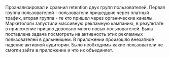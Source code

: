 Проанализировал и сравнил retention двух групп пользователей. 
Первая группа пользователей - пользователи пришедшие через платный трафик, вторая группа - те кто пришел через органические каналы.
Маркетологи запустили массивную рекламную кампанию, в результате в приложение пришло довольно много новых пользователей.
Была поставлена задача посмотреть на активность этих рекламных пользователей в дальнейшем.
В приложении произошло внезапное падение активной аудитории. Было необходимы какие пользователи не смогли зайти в приложение и что их объединяет.
